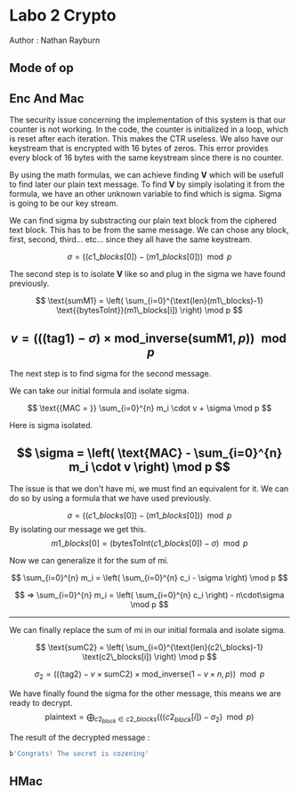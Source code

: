 # Labo 2 Crypto
Author : Nathan Rayburn

## Mode of op



## Enc And Mac

The security issue concerning the implementation of this system is that our counter is not working. In the code, the counter is initialized in a loop, which is reset after each iteration. This makes the CTR useless. We also have our keystream that is encrypted with 16 bytes of zeros. This error provides every block of 16 bytes with the same keystream since there is no counter.

By using the math formulas, we can achieve finding **V** which will be usefull to find later our plain text message. To find **V** by simply isolating it from the formula, we have an other unknown variable to find which is sigma. Sigma is going to be our key stream.

We can find sigma by substracting our plain text block from the ciphered text block. This has to be from the same message. We can chose any block, first, second, third... etc... since they all have the same keystream.

$$
\sigma = \left( (c1\_blocks[0]) - (m1\_blocks[0]) \right) \mod p
$$

The second step is to isolate **V** like so and plug in the sigma we have found previously.

$$
\text{sumM1} = \left( \sum_{i=0}^{\text{len}(m1\_blocks)-1} \text{{bytesToInt}}(m1\_blocks[i]) \right) \mod p
$$

$$
v = \left( \left((\text{tag1}) - \sigma\right) \times \text{{mod\_inverse}}(\text{{sumM1}}, p) \right) \mod p
$$
---
The next step is to find sigma for the second message. 

We can take our initial formula and isolate sigma.


$$
\text{{MAC = }} \sum_{i=0}^{n} m_i \cdot v + \sigma \mod p
$$

Here is sigma isolated.

$$
\sigma = \left( \text{MAC} - \sum_{i=0}^{n} m_i \cdot v \right) \mod p
$$
---

The issue is that we don't have mi, we must find an equivalent for it. We can do so by using a formula that we have used previously.

$$
\sigma = \left( (c1\_blocks[0]) - (m1\_blocks[0]) \right) \mod p
$$
By isolating our message we get this.
$$
m1\_blocks[0] = \left( \text{bytesToInt}(c1\_blocks[0]) - \sigma \right) \mod p
$$

Now we can generalize it for the sum of mi.

$$
\sum_{i=0}^{n} m_i = \left( \sum_{i=0}^{n} c_i - \sigma \right) \mod p
$$

$$
=> \sum_{i=0}^{n} m_i = \left( \sum_{i=0}^{n} c_i  \right) - n\cdot\sigma \mod p
$$

---

We can finally replace the sum of mi in our initial formala and isolate sigma.

$$
\text{sumC2} = \left( \sum_{i=0}^{\text{len}(c2\_blocks)-1} \text(c2\_blocks[i]) \right) \mod p
$$

$$
\sigma_2 = \left( \left((\text{{tag2}}) - v \times \text{{sumC2}}\right) \times \text{{mod\_inverse}}(1 - v \times n, p) \right) \mod p
$$

We have finally found the sigma for the other message, this means we are ready to decrypt.
$$
\text{{plaintext}} = \bigoplus_{c2_{block} \in c2\_blocks} \left( \left( (c2_{block}[i]) - \sigma_2 \right) \mod p \right)
$$

The result of the decrypted message : 

```bash
b'Congrats! The secret is cozening'
```
## HMac